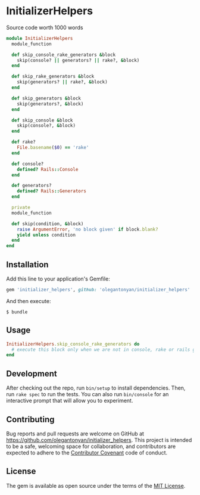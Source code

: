 # InitializerHelpers

Source code worth 1000 words
```ruby
module InitializerHelpers
  module_function

  def skip_console_rake_generators &block
    skip(console? || generators? || rake?, &block)
  end

  def skip_rake_generators &block
    skip(generators? || rake?, &block)
  end

  def skip_generators &block
    skip(generators?, &block)
  end

  def skip_console &block
    skip(console?, &block)
  end

  def rake?
    File.basename($0) == 'rake'
  end

  def console?
    defined? Rails::Console
  end

  def generators?
    defined? Rails::Generators
  end

  private
  module_function

  def skip(condition, &block)
    raise ArgumentError, 'no block given' if block.blank?
    yield unless condition
  end
end
```

## Installation

Add this line to your application's Gemfile:

```ruby
gem 'initializer_helpers', github: 'olegantonyan/initializer_helpers'
```

And then execute:

    $ bundle

## Usage

```ruby
InitializerHelpers.skip_console_rake_generators do
  # execute this block only when we are not in console, rake or rails generators
end
```

## Development

After checking out the repo, run `bin/setup` to install dependencies. Then, run `rake spec` to run the tests. You can also run `bin/console` for an interactive prompt that will allow you to experiment.

## Contributing

Bug reports and pull requests are welcome on GitHub at https://github.com/olegantonyan/initializer_helpers. This project is intended to be a safe, welcoming space for collaboration, and contributors are expected to adhere to the [Contributor Covenant](contributor-covenant.org) code of conduct.


## License

The gem is available as open source under the terms of the [MIT License](http://opensource.org/licenses/MIT).
